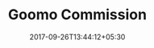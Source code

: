---
title: "Goomo Commission"
date: 2017-09-26T13:44:12+05:30
draft: false
layout: commission
property: "Casa Baga"
status: "In Process"
url: /details/commission/casa-baga/
slug: "casa-baga/"

mainmenu:
 details: true
 commission: true

---